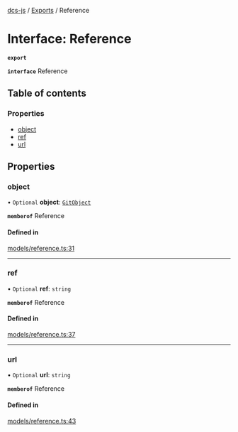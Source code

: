 [dcs-js](../README.md) / [Exports](../modules.md) / Reference

# Interface: Reference

**`export`**

**`interface`** Reference

## Table of contents

### Properties

- [object](Reference.md#object)
- [ref](Reference.md#ref)
- [url](Reference.md#url)

## Properties

### <a id="object" name="object"></a> object

• `Optional` **object**: [`GitObject`](GitObject.md)

**`memberof`** Reference

#### Defined in

[models/reference.ts:31](https://github.com/unfoldingWord/dcs-js/blob/09d5a5e/models/reference.ts#L31)

___

### <a id="ref" name="ref"></a> ref

• `Optional` **ref**: `string`

**`memberof`** Reference

#### Defined in

[models/reference.ts:37](https://github.com/unfoldingWord/dcs-js/blob/09d5a5e/models/reference.ts#L37)

___

### <a id="url" name="url"></a> url

• `Optional` **url**: `string`

**`memberof`** Reference

#### Defined in

[models/reference.ts:43](https://github.com/unfoldingWord/dcs-js/blob/09d5a5e/models/reference.ts#L43)

